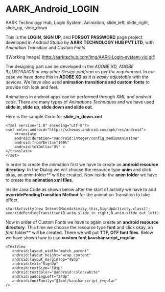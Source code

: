 # AARK_Android_LOGIN
AARK Technology Hub, Login System, Animation, slide_left, slide_right, slide_up, slide_down 

This is the **LOGIN**, **SIGN UP**, and **FORGOT PASSWORD** page project developed in *Android Studio* by **AARK TECHNOLOGY HUB PVT LTD**,
with *Animation Transition* and *Custom Fonts*.

![Working Image]
(http://aarktechub.com/img/AARK-Login-system-vid.gif)

The designing part can be developed in the *ADOBE XD, ADOBE
ILLUSTRATOR or any other Design platform as per the requirement*. In our case
we have done this in **ADOBE XD** as *it is easily adjustable with the
devices*. We have also used **animation transitions and custom fonts** to provide rich look
and feel.

Animations in android apps can be performed through *XML and
android code*. There are many types of *Animations Techniques* and we have used **slide in, 
slide up, slide down and slide out**.

Here is the sample Code for **slide_in_down.xml**

```
<?xml version="1.0" encoding="utf-8"?>
<set xmlns:android="http://schemas.android.com/apk/res/android">
    <translate
    android:duration="@android:integer/config_mediumAnimTime"
    android:fromYDelta="100%"
    android:toYDelta="0%" >
</translate>
</set>
```

In order to create the animation first we have to create an **android resource directory**. 
In the Dialog we will choose the resource type **anim** and click okay, an *anim* folder** will be created. 
Now inside the **anim folder** we have to create the **animation xml files**.

Inside Java Code as shown below after the start of activity we have to add **overridePendingTransition Method** for the 
animation Transition to take effect.
```
startActivity(new Intent(MainActivity.this,SignUpActivity.class));
overridePendingTransition(R.anim.slide_in_right,R.anim.slide_out_left);
```

Now in order of Custom Fonts we have to again create an **android resource directory**. This time we choose the resource type **font** and click okay, 
an *font* folder** will be created. There we will put **TTF, OTF font files**.
Below we have shown how to use **custom font kaushanscript_regular**

```
<TextView
   android:layout_width="match_parent"
   android:layout_height="wrap_content"
   android:layout_marginTop="48dp"
   android:text="SignUp"
   android:textSize="50sp"
   android:textColor="@android:color/white"
   android:paddingLeft="24dp"
   android:fontFamily="@font/kaushanscript_regular"
/>
```

